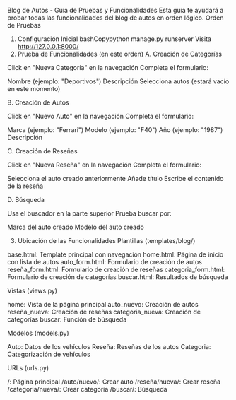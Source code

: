 Blog de Autos - Guía de Pruebas y Funcionalidades
Esta guía te ayudará a probar todas las funcionalidades del blog de autos en orden lógico.
Orden de Pruebas
1. Configuración Inicial
bashCopypython manage.py runserver
Visita http://127.0.0.1:8000/
2. Prueba de Funcionalidades (en este orden)
A. Creación de Categorías

Click en "Nueva Categoría" en la navegación
Completa el formulario:

Nombre (ejemplo: "Deportivos")
Descripción
Selecciona autos (estará vacío en este momento)



B. Creación de Autos

Click en "Nuevo Auto" en la navegación
Completa el formulario:

Marca (ejemplo: "Ferrari")
Modelo (ejemplo: "F40")
Año (ejemplo: "1987")
Descripción



C. Creación de Reseñas

Click en "Nueva Reseña" en la navegación
Completa el formulario:

Selecciona el auto creado anteriormente
Añade título
Escribe el contenido de la reseña



D. Búsqueda

Usa el buscador en la parte superior
Prueba buscar por:

Marca del auto creado
Modelo del auto creado



3. Ubicación de las Funcionalidades
Plantillas (templates/blog/)

base.html: Template principal con navegación
home.html: Página de inicio con lista de autos
auto_form.html: Formulario de creación de autos
reseña_form.html: Formulario de creación de reseñas
categoria_form.html: Formulario de creación de categorías
buscar.html: Resultados de búsqueda

Vistas (views.py)

home: Vista de la página principal
auto_nuevo: Creación de autos
reseña_nueva: Creación de reseñas
categoria_nueva: Creación de categorías
buscar: Función de búsqueda

Modelos (models.py)

Auto: Datos de los vehículos
Reseña: Reseñas de los autos
Categoria: Categorización de vehículos

URLs (urls.py)

/: Página principal
/auto/nuevo/: Crear auto
/reseña/nueva/: Crear reseña
/categoria/nueva/: Crear categoría
/buscar/: Búsqueda
